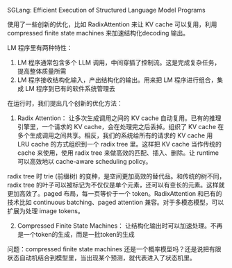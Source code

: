 SGLang: Efficient Execution of Structured Language Model Programs

使用了一些创新的优化，比如 RadixAttention 来让 KV cache 可以复用，利用 compressed finite state machines 来加速结构化decoding 输出。

LM 程序里有两种特性：

1. LM 程序通常包含多个 LLM 调用，中间穿插了控制流。这是完成复杂任务，提高整体质量所需
2. LM 程序接收结构化输入，产出结构化的输出。用来把 LM 程序进行组合，集成 LM 程序到已有的软件系统管理去

在运行时，我们提出几个创新的优化方法：
1. Radix Attention： 让多次生成调用之间的 KV cache 自动复用。已有的推理引擎里，一个请求的 KV cache，会在处理完之后丢掉。组织了 KV cache 在多个生成调用之间共享。相反，我们的系统给所有的请求的 KV cache 用 LRU cache 的方式组织到一个 radix tree 里。这样把 KV cache 当作传统的 cache 来使用，使用 radix tree 来做高效的匹配、插入、删除。让 runtime 可以高效地以 cache-aware scheduling policy。

radix tree 时 trie (前缀树) 的变种，是空间更加高效的替代品。和传统的树不同，radix tree 的叶子可以被标记为不仅仅是单个元素，还可以有变长的元素。这样就更加高效了。paged 布局，每一页等价于一个 token。RadixAttention 和已有的技术比如 continuous batching、paged attention 兼容。对于多模态模型，可以扩展为处理 image tokens。


2. Compressed Finite State Machines： 让结构化输出时可以加速处理。不再是一个token的生成，而是一批token的生成

问题：compressed finite state machines 还是一个概率模型吗？还是说把有限状态自动机结合到模型里，当出现某个预测，就代表进入了状态机里。
